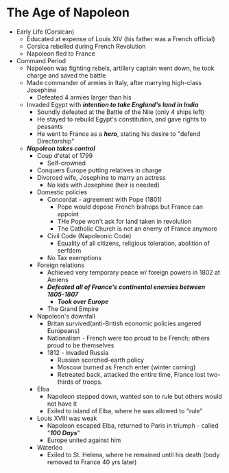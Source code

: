# The Age of Napoleon
- Early Life (Corsican)
    - Educated at expense of Louis XIV (his father was a French official)
    - Corsica rebelled during French Revolution
    - Napoleon fled to France
- Command Period
    - Napoleon was fighting rebels, artillery captain went down, he took charge and saved the battle
    - Made commander of armies in Italy, after marrying high-class Josephine
        - Defeated 4 armies larger than his
    - Invaded Egypt with ***intention to take England's land in India***
        - Soundly defeated at the Battle of the Nile (only 4 ships left)
        - He stayed to rebuild Egypt's constitution, and gave rights to peasants
        - He went to France as a ***hero***, stating his desire to "defend Directorship"
    - ***Napoleon takes control***
        - Coup d'etat of 1799
            - Self-crowned
        - Conquers Europe putting relatives in charge
        - Divorced wife, Josephine to marry an actress
            - No kids with Josephine (heir is needed)
        - Domestic policies
            - Concordat - agreement with Pope (1801)
                - Pope would depose French bishops but France can appoint
                - THe Pope won't ask for land taken in revolution
                - The Catholic Church is not an enemy of France anymore
            - Civil Code (Napoleonic Code)
                - Equality of all citizens, religious toleration, abolition of serfdom
            - No Tax exemptions
        - Foreign relations
            - Achieved very temporary peace w/ foreign powers in 1802 at Amiens
            - ***Defeated all of France's continental enemies between 1805-1807***
                - ***Took over Europe***
            - The Grand Empire
        - Napoleon's downfall
            - Britan survived(anti-British economic policies angered Europeans)
            - Nationalism - French were too proud to be French; others proud to be themselves
            - 1812 - invaded Russia
                - Russian scorched-earth policy
                - Moscow burned as French enter (winter coming)
                - Retreated back, attacked the entire time, France lost two-thirds of troops.
        - Elba
            - Napoleon stepped down, wanted son to rule but others would not have it
            - Exiled to island of Elba, where he was allowed to "rule"
        - Louis XVIII was weak
            - Napoleon escaped Elba, returned to Paris in triumph - called "***100 Days***"
            - Europe united against him
        - Waterloo
            - Exiled to St. Helena, where he remained until his death (body removed to France 40 yrs later)
